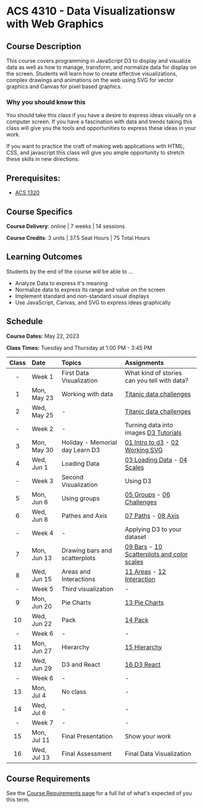 # ACS 4310 - Data Visualizationsw with Web Graphics

## Course Description

This course covers programming in JavaScript D3 to display and visualize data as well as how to manage, transform, and normalize data for display on the screen. Students will learn how to create effective visualizations, complex drawings and animations on the web using SVG for vector graphics and Canvas for pixel based graphics.

### Why you should know this

You should take this class if you have a desire to express ideas visually on a computer screen. If you have a fascination with data and trends taking this class will give you the tools and opportunities to express these ideas in your work.

If you want to practice the craft of making web applications with HTML, CSS, and javascript this class will give you ample opportunity to stretch these skills in new directions.

## Prerequisites:

- [ACS 1320](https://github.com/Tech-at-DU/ACS-1320-JavaScript-Foundations)

## Course Specifics

**Course Delivery**: online | 7 weeks | 14 sessions

**Course Credits**: 3 units | 37.5 Seat Hours | 75 Total Hours

## Learning Outcomes

Students by the end of the course will be able to ...

- Analyze Data to express it's meaning
- Normalize data to express its range and value on the screen
- Implement standard and non-standard visual displays
- Use JavaScript, Canvas, and SVG to express ideas graphically

## Schedule

**Course Dates:** May 22, 2023

**Class Times:** Tuesday and Thursday at 1:00 PM - 3:45 PM

| Class | Date        | Topics | Assignments |
|:-----:|:------------|:-------|:------------|
| -     | Week 1      | First Data Visualization | What kind of stories can you tell with data?  |
|  1    | Mon, May 23 | Working with data | [Titanic data challenges] |
|  2    | Wed, May 25 | - | [Titanic data challenges] |
| -     | Week 2      | - | Turning data into images [D3 Tutorials] |
|  3    | Mon, May 30 | Holiday - Memorial day Learn D3 | [01 Intro to d3] - [02 Working SVG] |
|  4    | Wed, Jun  1 | Loading Data | [03 Loading Data] - [04 Scales] |
| -     | Week 3      | Second Visualization | Using D3 |
|  5    | Mon, Jun  6 | Using groups | [05 Groups] - [06 Challenges] |
|  6    | Wed, Jun  8 | Pathes and Axis | [07 Paths] - [08 Axis] |
| -     | Week 4      | - | Applying D3 to your dataset |
|  7    | Mon, Jun 13 | Drawing bars and scatterplots | [09 Bars] - [10 Scatterplots and color scales] |
|  8    | Wed, Jun 15 | Areas and Interactions | [11 Areas] - [12 Interaction]|
| -     | Week 5      | Third visualization | - |
|  9    | Mon, Jun 20 | Pie Charts | [13 Pie Charts] |
| 10    | Wed, Jun 22 | Pack | [14 Pack] |
| -     | Week 6      | - | - |
| 11    | Mon, Jun 27 | Hierarchy | [15 Hierarchy] |
| 12    | Wed, Jun 29 | D3 and React | [16 D3 React] |
| -     | Week 6      | - | - |
| 13    | Mon, Jul  4 | No class | - |
| 14    | Wed, Jul  6 | - | - |
| -     | Week 7      | - | - |
| 15    | Mon, Jul 11 | Final Presentation | Show your work |
| 16    | Wed, Jul 13 | Final Assessment   | Final Data Visualization |

<!--  -->
[Titanic data challenges]: https://github.com/Tech-at-DU/titanic-data-challenges
[D3 Tutorials]: https://github.com/Tech-at-DU/d3-tutorial
[01 Intro to d3]: https://github.com/Tech-at-DU/d3-tutorial/tree/main/01-intro-to-d3
[02 Working SVG]: https://github.com/Tech-at-DU/d3-tutorial/tree/main/02-Working-with-svg
[03 Loading Data]: https://github.com/Tech-at-DU/d3-tutorial/blob/main/03-Loading-Data
[04 Scales]: https://github.com/Tech-at-DU/d3-tutorial/blob/main/04-scales
[05 Groups]: https://github.com/Tech-at-DU/d3-tutorial/blob/main/05-Groups
[06 Challenges]: https://github.com/Tech-at-DU/d3-tutorial/blob/main/06-challenges
[07 Paths]: https://github.com/Tech-at-DU/d3-tutorial/blob/main/07-Paths
[08 Axis]: https://github.com/Tech-at-DU/d3-tutorial/blob/main/08-axis
[09 Bars]: https://github.com/Tech-at-DU/d3-tutorial/blob/main/09-bars
[10 Scatterplots and color scales]: https://github.com/Tech-at-DU/d3-tutorial/tree/main/10-Scatterplot-color-scales
[11 Areas]: https://github.com/Tech-at-DU/d3-tutorial/tree/main/11-Areas
[12 Interaction]: https://github.com/Tech-at-DU/d3-tutorial/tree/main/12-Interaction
[13 Pie Charts]: https://github.com/Tech-at-DU/d3-tutorial/blob/main/13-Pie-Charts
[14 Pack]: https://github.com/Tech-at-DU/d3-tutorial/blob/main/14-Pack
[15 Hierarchy]: https://github.com/Tech-at-DU/d3-tutorial/blob/main/15-Hierarchy
[16 D3 React]: https://github.com/Tech-at-DU/d3-tutorial/blob/main/16-D3-React

## Course Requirements

See the [Course Requirements page](course-requirements.md) for a full list of what's expected of you this term. 


